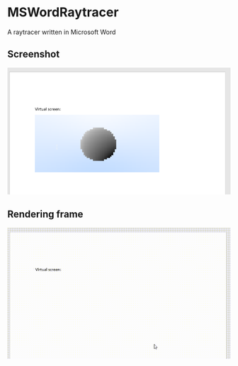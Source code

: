 # MSWordRaytracer
A raytracer written in Microsoft Word

## Screenshot
![Raytracer result](https://github.com/FireFlyForLife/MSWordRaytracer/blob/master/Readme%20Media/raytraced_image.png)

## Rendering frame
![Raytracer running](https://github.com/FireFlyForLife/MSWordRaytracer/blob/master/Readme%20Media/raytraced_frame.gif)
